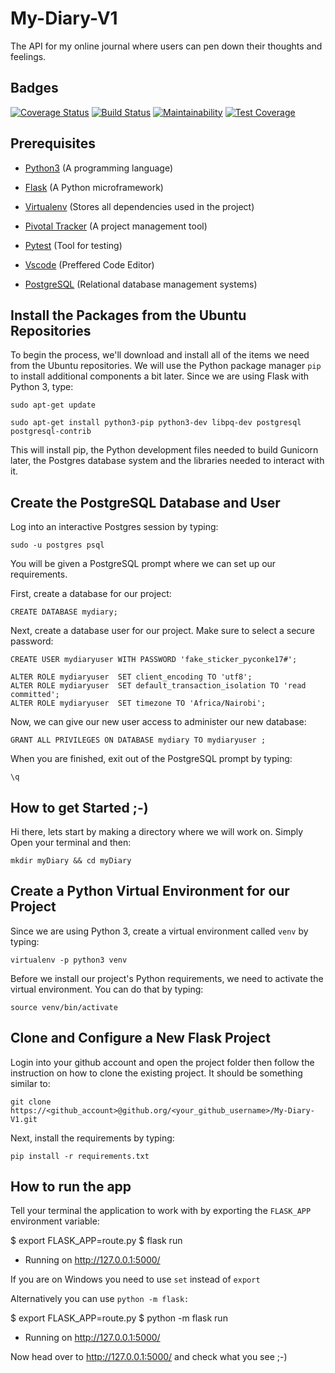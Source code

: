 # My-Diary-V1
The API for my online journal where users can pen down their thoughts and feelings.

## Badges
<a href='https://coveralls.io/github/Bakley/My-Diary-V1?branch=master'><img src='https://coveralls.io/repos/github/Bakley/My-Diary-V1/badge.svg?branch=master' alt='Coverage Status' /></a> 
[![Build Status](https://travis-ci.com/Bakley/My-Diary-V1.svg?branch=develop)](https://travis-ci.com/Bakley/My-Diary-V1)
[![Maintainability](https://api.codeclimate.com/v1/badges/1be49d5566955442e2d8/maintainability)](https://codeclimate.com/github/Bakley/My-Diary-V1/maintainability)
[![Test Coverage](https://api.codeclimate.com/v1/badges/1be49d5566955442e2d8/test_coverage)](https://codeclimate.com/github/Bakley/My-Diary-V1/test_coverage)

## Prerequisites
* [Python3](https://www.python.org/) (A programming language) 
* [Flask](http://flask.pocoo.org/) (A Python microframework)

* [Virtualenv](https://virtualenv.pypa.io/en/stable/) (Stores all dependencies used in the project)

* [Pivotal Tracker](www.pivotaltracker.com) (A project management tool)

* [Pytest](https://docs.pytest.org/en/latest/) (Tool for testing)

* [Vscode](https://code.visualstudio.com/download) (Preffered Code Editor)

* [PostgreSQL](https://www.postgresql.org/) (Relational database management systems)


## Install the Packages from the Ubuntu Repositories
To begin the process, we'll download and install all of the items we need from the Ubuntu repositories. We will use the Python package manager `pip` to install additional components a bit later.
Since we are using Flask with Python 3, type:

```
sudo apt-get update

sudo apt-get install python3-pip python3-dev libpq-dev postgresql postgresql-contrib 
```
This will install pip, the Python development files needed to build Gunicorn later, the Postgres database system and the libraries needed to interact with it.

## Create the PostgreSQL Database and User
Log into an interactive Postgres session by typing:
```
sudo -u postgres psql
```
You will be given a PostgreSQL prompt where we can set up our requirements.

First, create a database for our project:
```
CREATE DATABASE mydiary;
```
Next, create a database user for our project. Make sure to select a secure password:

```
CREATE USER mydiaryuser WITH PASSWORD 'fake_sticker_pyconke17#';
```


```
ALTER ROLE mydiaryuser  SET client_encoding TO 'utf8';
ALTER ROLE mydiaryuser  SET default_transaction_isolation TO 'read committed';
ALTER ROLE mydiaryuser  SET timezone TO 'Africa/Nairobi';
```

Now, we can give our new user access to administer our new database:

```
GRANT ALL PRIVILEGES ON DATABASE mydiary TO mydiaryuser ;
```

When you are finished, exit out of the PostgreSQL prompt by typing:
```
\q
```

## How to get Started ;-)
Hi there, lets start by making a directory where we will work on. 
Simply Open your terminal and then:
```
mkdir myDiary && cd myDiary
```

## Create a Python Virtual Environment for our Project
Since we are using Python 3, create a virtual environment called `venv` by typing:
```
virtualenv -p python3 venv
```
Before we install our project's Python requirements, we need to activate the virtual environment. You can do that by typing:
```
source venv/bin/activate
```

## Clone and Configure a New Flask Project
Login into your github account and open the project folder then follow the instruction on how to clone the existing project. It should be something similar to:
```
git clone https://<github_account>@github.org/<your_github_username>/My-Diary-V1.git
```
Next, install the requirements by typing:
```
pip install -r requirements.txt
```
## How to run the app
Tell your terminal the application to work with by exporting the ```FLASK_APP``` environment variable:

$ export FLASK_APP=route.py
$ flask run
 * Running on http://127.0.0.1:5000/

If you are on Windows you need to use ```set``` instead of ```export```

Alternatively you can use ```python -m flask:```

$ export FLASK_APP=route.py
$ python -m flask run
 * Running on http://127.0.0.1:5000/

 Now head over to http://127.0.0.1:5000/ and check what you see ;-)


